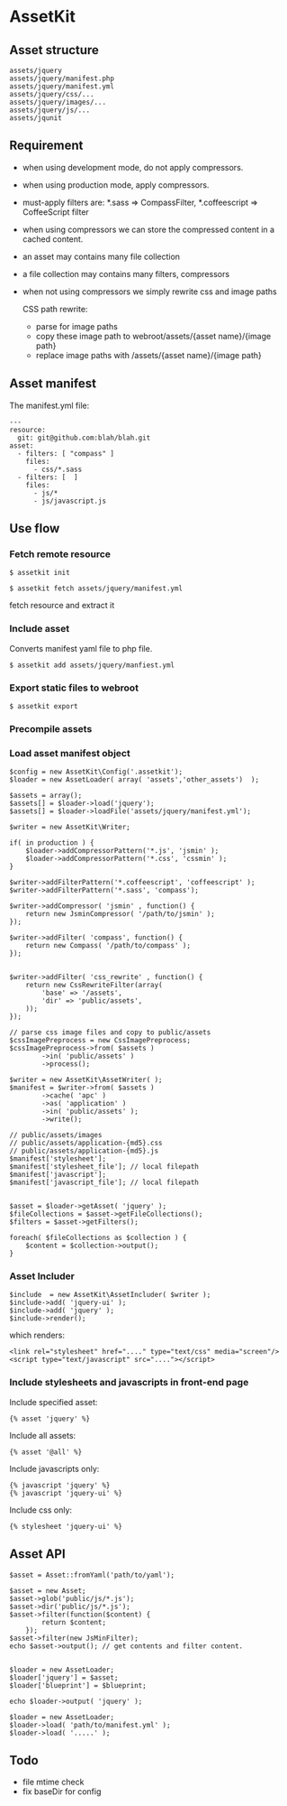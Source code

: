 AssetKit
============

## Asset structure

	assets/jquery
	assets/jquery/manifest.php
	assets/jquery/manifest.yml
	assets/jquery/css/...
	assets/jquery/images/...
	assets/jquery/js/...
	assets/jqunit

## Requirement

* when using development mode, do not apply compressors.

* when using production mode, apply compressors.

* must-apply filters are: *.sass => CompassFilter, *.coffeescript => CoffeeScript filter

* when using compressors
  we can store the compressed content in a cached content.

* an asset may contains many file collection

* a file collection may contains many filters, compressors

* when not using compressors
  we simply rewrite css and image paths

  CSS path rewrite:
    * parse for image paths
    * copy these image path to webroot/assets/{asset name}/{image path}
    * replace image paths with /assets/{asset name}/{image path}

## Asset manifest

The manifest.yml file:

    ---
    resource:
      git: git@github.com:blah/blah.git
    asset:
      - filters: [ "compass" ]
        files:
          - css/*.sass
      - filters: [  ]
        files:
          - js/*
          - js/javascript.js


## Use flow

### Fetch remote resource

    $ assetkit init 

    $ assetkit fetch assets/jquery/manifest.yml

fetch resource and extract it


### Include asset

Converts manifest yaml file to php file.

    $ assetkit add assets/jquery/manfiest.yml

### Export static files to webroot

    $ assetkit export 

### Precompile assets

### Load asset manifest object

	$config = new AssetKit\Config('.assetkit');
    $loader = new AssetLoader( array( 'assets','other_assets')  );

	$assets = array();
    $assets[] = $loader->load('jquery');
    $assets[] = $loader->loadFile('assets/jquery/manifest.yml');

	$writer = new AssetKit\Writer;

    if( in production ) {
        $loader->addCompressorPattern('*.js', 'jsmin' );
        $loader->addCompressorPattern('*.css', 'cssmin' );
    }

    $writer->addFilterPattern('*.coffeescript', 'coffeescript' );
    $writer->addFilterPattern('*.sass', 'compass');

    $writer->addCompressor( 'jsmin' , function() {
        return new JsminCompressor( '/path/to/jsmin' );
    });

    $writer->addFilter( 'compass', function() {
        return new Compass( '/path/to/compass' );
    });


	$writer->addFilter( 'css_rewrite' , function() {
		return new CssRewriteFilter(array( 
			'base' => '/assets',
			'dir' => 'public/assets',
		));
	});

	// parse css image files and copy to public/assets
	$cssImagePreprocess = new CssImagePreprocess;
	$cssImagePreprocess->from( $assets )
			->in( 'public/assets' )
			->process();

	$writer = new AssetKit\AssetWriter( );
	$manifest = $writer->from( $assets )
			->cache( 'apc' )
			->as( 'application' )
			->in( 'public/assets' );
			->write();

	// public/assets/images
	// public/assets/application-{md5}.css
	// public/assets/application-{md5}.js
	$manifest['stylesheet'];
	$manifest['stylesheet_file']; // local filepath
	$manifest['javascript'];
	$manifest['javascript_file']; // local filepath


    $asset = $loader->getAsset( 'jquery' );
    $fileCollections = $asset->getFileCollections();
    $filters = $asset->getFilters();

	foreach( $fileCollections as $collection ) {
		$content = $collection->output();
	}

### Asset Includer

    $include  = new AssetKit\AssetIncluder( $writer );
    $include->add( 'jquery-ui' );
    $include->add( 'jquery' );
    $include->render();

which renders:

    <link rel="stylesheet" href="...." type="text/css" media="screen"/>
    <script type="text/javascript" src="...."></script>

### Include stylesheets and javascripts in front-end page

Include specified asset:

    {% asset 'jquery' %}

Include all assets:

    {% asset '@all' %}

Include javascripts only:

    {% javascript 'jquery' %}
    {% javascript 'jquery-ui' %}

Include css only:

    {% stylesheet 'jquery-ui' %}

## Asset API

    $asset = Asset::fromYaml('path/to/yaml');

    $asset = new Asset;
    $asset->glob('public/js/*.js');
    $asset->dir('public/js/*.js');
    $asset->filter(function($content) { 
            return $content;
        });
    $asset->filter(new JsMinFilter);
    echo $asset->output(); // get contents and filter content.


    $loader = new AssetLoader;
    $loader['jquery'] = $asset;
    $loader['blueprint'] = $blueprint;

    echo $loader->output( 'jquery' );

    $loader = new AssetLoader;
    $loader->load( 'path/to/manifest.yml' );
    $loader->load( '.....' );


## Todo

* file mtime check
* fix baseDir for config



